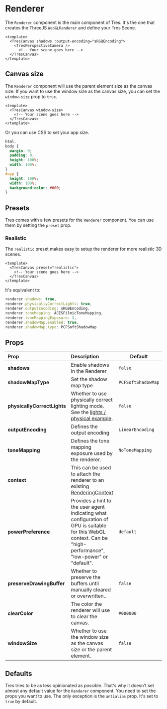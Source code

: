 # Renderer

The `Renderer` component is the main component of Tres. It's the one that creates the ThreeJS `WebGLRenderer` and define your Tres Scene.

```vue{2,5}
<template>
  <TresCanvas shadows :output-encoding="sRGBEncoding">
    <TresPerspectiveCamera />
      <!-- Your scene goes here -->
  </TresCanvas>
</template>
```

## Canvas size

The `Renderer` component will use the parent element size as the canvas size. If you want to use the window size as the canvas size, you can set the `window-size` prop to `true`.

```vue
<template>
  <TresCanvas window-size>
    <!-- Your scene goes here -->
  </TresCanvas>
</template>
```

Or you can use CSS to set your app size.

```css
html,
body {
  margin: 0;
  padding: 0;
  height: 100%;
  width: 100%;
}
#app {
  height: 100%;
  width: 100%;
  background-color: #000;
}
```

## Presets

Tres comes with a few presets for the `Renderer` component. You can use them by setting the `preset` prop.

### Realistic

The `realistic` preset makes easy to setup the renderer for more realistic 3D scenes.

```vue
<template>
  <TresCanvas preset="realistic">
    <!-- Your scene goes here -->
  </TresCanvas>
</template>
```

It's equivalent to:

```ts
renderer.shadows: true,
renderer.physicallyCorrectLights: true,
renderer.outputEncoding: sRGBEncoding,
renderer.toneMapping: ACESFilmicToneMapping,
renderer.toneMappingExposure: 3,
renderer.shadowMap.enabled: true,
renderer.shadowMap.type: PCFSoftShadowMap
```

## Props

| Prop                        | Description                                                                                                                                                     | Default            |
| :-------------------------- | :-------------------------------------------------------------------------------------------------------------------------------------------------------------- | ------------------ |
| **shadows**                 | Enable shadows in the Renderer                                                                                                                                  | `false`            |
| **shadowMapType**           | Set the shadow map type                                                                                                                                         | `PCFSoftShadowMap` |
| **physicallyCorrectLights** | Whether to use physically correct lighting mode. See the [lights / physical example](https://threejs.org/examples/#webgl_lights_physical).                      | `false`            |
| **outputEncoding**          | Defines the output encoding                                                                                                                                     | `LinearEncoding`   |
| **toneMapping**             | Defines the tone mapping exposure used by the renderer.                                                                                                         | `NoToneMapping`    |
| **context**                 | This can be used to attach the renderer to an existing [RenderingContext](https://developer.mozilla.org/en-US/docs/Web/API/WebGLRenderingContext)               |                    |
| **powerPreference**         | Provides a hint to the user agent indicating what configuration of GPU is suitable for this WebGL context. Can be "high-performance", "low-power" or "default". | `default`          |
| **preserveDrawingBuffer**   | Whether to preserve the buffers until manually cleared or overwritten..                                                                                         | `false`            |
| **clearColor**              | The color the renderer will use to clear the canvas.                                                                                                            | `#000000`          |
| **windowSize**              | Whether to use the window size as the canvas size or the parent element.                                                                                        | `false`            |

## Defaults

Tres tries to be as less opinionated as possible. That's why it doesn't set almost any default value for the `Renderer` component. You need to set the props you want to use. The only exception is the `antialias` prop. It's set to `true` by default.
